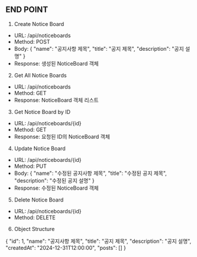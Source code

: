 ## END POINT

1. Create Notice Board
- URL: /api/noticeboards
- Method: POST
- Body:
{
"name": "공지사항 제목",
"title": "공지 제목",
"description": "공지 설명"
}
- Response: 생성된 NoticeBoard 객체

2. Get All Notice Boards
- URL: /api/noticeboards
- Method: GET
- Response: NoticeBoard 객체 리스트

3. Get Notice Board by ID
- URL: /api/noticeboards/{id}
- Method: GET
- Response: 요청된 ID의 NoticeBoard 객체

4. Update Notice Board
- URL: /api/noticeboards/{id}
- Method: PUT
- Body:
{
"name": "수정된 공지사항 제목",
"title": "수정된 공지 제목",
"description": "수정된 공지 설명"
}
- Response: 수정된 NoticeBoard 객체

5. Delete Notice Board
- URL: /api/noticeboards/{id}
- Method: DELETE

6. Object Structure

{
"id": 1,
"name": "공지사항 제목",
"title": "공지 제목",
"description": "공지 설명",
"createdAt": "2024-12-31T12:00:00",
"posts": []
}
 